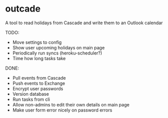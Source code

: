 outcade
=======

A tool to read holidays from Cascade and write them to an Outlook calendar


TODO:
 * Move settings to config
 * Show user upcoming holidays on main page
 * Periodically run syncs (heroku-scheduler?)
 * Time how long tasks take

DONE:
 * Pull events from Cascade
 * Push events to Exchange
 * Encrypt user passwords
 * Version database
 * Run tasks from cli
 * Allow non-admins to edit their own details on main page
 * Make user form error nicely on password errors
